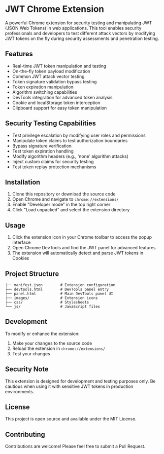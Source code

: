 # JWT Chrome Extension

A powerful Chrome extension for security testing and manipulating JWT (JSON Web Tokens) in web applications. This tool enables security professionals and developers to test different attack vectors by modifying JWT tokens on the fly during security assessments and penetration testing.

## Features

- Real-time JWT token manipulation and testing
- On-the-fly token payload modification
- Common JWT attack vector testing
- Token signature validation bypass testing
- Token expiration manipulation
- Algorithm switching capabilities
- DevTools integration for advanced token analysis
- Cookie and localStorage token interception
- Clipboard support for easy token manipulation

## Security Testing Capabilities

- Test privilege escalation by modifying user roles and permissions
- Manipulate token claims to test authorization boundaries
- Bypass signature verification
- Test token expiration handling
- Modify algorithm headers (e.g., 'none' algorithm attacks)
- Inject custom claims for security testing
- Test token replay protection mechanisms

## Installation

1. Clone this repository or download the source code
2. Open Chrome and navigate to `chrome://extensions/`
3. Enable "Developer mode" in the top right corner
4. Click "Load unpacked" and select the extension directory

## Usage

1. Click the extension icon in your Chrome toolbar to access the popup interface
2. Open Chrome DevTools and find the JWT panel for advanced features
3. The extension will automatically detect and parse JWT tokens in Cookies

## Project Structure

```
├── manifest.json        # Extension configuration
├── devtools.html        # DevTools panel entry
├── panel.html           # Main DevTools panel UI
├── images/              # Extension icons
├── css/                 # Stylesheets
└── js/                  # JavaScript files
```

## Development

To modify or enhance the extension:
1. Make your changes to the source code
2. Reload the extension in `chrome://extensions/`
3. Test your changes

## Security Note

This extension is designed for development and testing purposes only. Be cautious when using it with sensitive JWT tokens in production environments.

## License

This project is open source and available under the MIT License.

## Contributing

Contributions are welcome! Please feel free to submit a Pull Request. 
